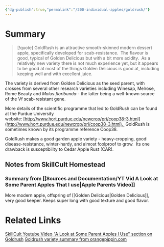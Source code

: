 ```yaml
---
{"dg-publish":true,"permalink":"/200-individual-apples/goldrush/"}
---
```


# Summary

>[!quote]
>GoldRush is an attractive smooth-skinned modern dessert apple, specifically developed for scab-resistance.  The flavour is good, typical of Golden Delicious but with a bit more acidity.  As a relatively new variety there is not much experience yet, but it appears to be good at most of the things Golden Delicious is good at, including keeping well and with excellent juice.
>
The variety is derived from Golden Delicious as the seed parent, with crosses from several other research varieties including Winesap, Melrose, Rome Beauty and _Malus floribunda_ - the latter being a well-known source of the Vf scab-resistant gene.
>
More details of the scientific programme that led to GoldRush can be found at the Purdue University website: [http://www.hort.purdue.edu/newcrop/pri/coop38-3.html](http://www.hort.purdue.edu/newcrop/pri/coop38-3.html).  GoldRush is sometimes known by its programme reference Coop38.
>
GoldRush makes a good garden apple variety - heavy-cropping, good disease-resistance, winter-hardy, and almost foolproof to grow.  Its one drawback is susceptibility to Cedar Apple Rust (CAR).

## Notes from SkillCult Homestead

### Summary from [[Sources and Documentation/YT Vid A Look at Some Parent Apples That I use\|Apple Parents Video]]

More modern apple, offspring of [[Golden Delicious\|Golden Delicious]], very good keeper. Keeps super long with good texture and good flavor.

# Related Links
[SkillCult Youtube Video "A Look at Some Parent Apples I Use" section on Goldrush](https://youtu.be/LIAM1_1z5IU?t=636)
[Goldrush variety summary from orangepippin.com](https://www.orangepippin.com/varieties/apples/goldrush)
